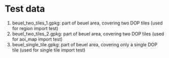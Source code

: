 # Test data
1. beuel_two_tiles_1.gpkg: part of beuel area, covering two DOP tiles (used for region import test)
2. beuel_two_tiles_2.gpkg: part of beuel area, covering two DOP tiles (used for aoi_map import test)
3. beuel_single_tile.gpkg: part of beuel area, covering only a single DOP tile (used for single tile import test)
